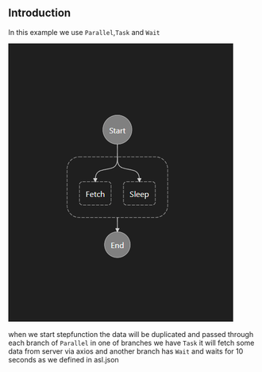 ## Introduction 

In this example we use `Parallel`,`Task` and `Wait`

![alt text](https://github.com/naimimohammad/bull-stepfunction/blob/master/examples/Parallel-Wait-Task/Parallel-Wait-Task.asl.png?raw=true)


when we start stepfunction the data will be duplicated and passed through each branch of `Parallel`
in one of branches we have `Task` it will fetch some data from server via axios 
and another branch has `Wait` and waits for 10 seconds as we defined in asl.json
